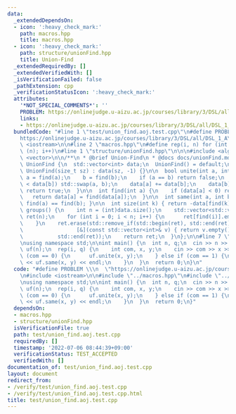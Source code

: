 ```yaml
---
data:
  _extendedDependsOn:
  - icon: ':heavy_check_mark:'
    path: macros.hpp
    title: macros.hpp
  - icon: ':heavy_check_mark:'
    path: structure/unionFind.hpp
    title: Union-Find
  _extendedRequiredBy: []
  _extendedVerifiedWith: []
  _isVerificationFailed: false
  _pathExtension: cpp
  _verificationStatusIcon: ':heavy_check_mark:'
  attributes:
    '*NOT_SPECIAL_COMMENTS*': ''
    PROBLEM: https://onlinejudge.u-aizu.ac.jp/courses/library/3/DSL/all/DSL_1_A
    links:
    - https://onlinejudge.u-aizu.ac.jp/courses/library/3/DSL/all/DSL_1_A
  bundledCode: "#line 1 \"test/union_find.aoj.test.cpp\"\n#define PROBLEM \\\n  \"\
    https://onlinejudge.u-aizu.ac.jp/courses/library/3/DSL/all/DSL_1_A\"\n#include\
    \ <iostream>\n\n#line 2 \"macros.hpp\"\n#define rep(i, n) for (int i = 0; i <\
    \ (n); i++)\n#line 1 \"structure/unionFind.hpp\"\n\n\n#include <algorithm>\n#include\
    \ <vector>\n\n/**\n * @brief Union-Find\n * @docs docs/unionFind.md\n */\nstruct\
    \ UnionFind {\n  std::vector<int> data;\n  UnionFind() = default;\n\n  explicit\
    \ UnionFind(size_t sz) : data(sz, -1) {}\n\n  bool unite(int a, int b) {\n   \
    \ a = find(a);\n    b = find(b);\n    if (a == b) return false;\n    if (data[a]\
    \ < data[b]) std::swap(a, b);\n    data[a] += data[b];\n    data[b] = a;\n   \
    \ return true;\n  }\n\n  int find(int a) {\n    if (data[a] < 0) return a;\n \
    \   return data[a] = find(data[a]);\n  }\n\n  int same(int a, int b) { return\
    \ find(a) == find(b); }\n\n  int size(int k) { return -data[find(k)]; }\n\n  std::vector<std::vector<int>>\
    \ groups() {\n    int n = (int)data.size();\n    std::vector<std::vector<int>>\
    \ ret(n);\n    for (int i = 0; i < n; i++) {\n      ret[find(i)].emplace_back(i);\n\
    \    }\n    ret.erase(std::remove_if(std::begin(ret), std::end(ret),\n       \
    \                 [&](const std::vector<int>& v) { return v.empty(); }),\n   \
    \           std::end(ret));\n    return ret;\n  }\n};\n\n#line 7 \"test/union_find.aoj.test.cpp\"\
    \nusing namespace std;\n\nint main() {\n  int n, q;\n  cin >> n >> q;\n  UnionFind\
    \ uf(n);\n  rep(i, q) {\n    int com, x, y;\n    cin >> com >> x >> y;\n    if\
    \ (com == 0) {\n      uf.unite(x, y);\n    } else if (com == 1) {\n      cout\
    \ << uf.same(x, y) << endl;\n    }\n  }\n  return 0;\n}\n"
  code: "#define PROBLEM \\\n  \"https://onlinejudge.u-aizu.ac.jp/courses/library/3/DSL/all/DSL_1_A\"\
    \n#include <iostream>\n\n#include \"../macros.hpp\"\n#include \"../structure/unionFind.hpp\"\
    \nusing namespace std;\n\nint main() {\n  int n, q;\n  cin >> n >> q;\n  UnionFind\
    \ uf(n);\n  rep(i, q) {\n    int com, x, y;\n    cin >> com >> x >> y;\n    if\
    \ (com == 0) {\n      uf.unite(x, y);\n    } else if (com == 1) {\n      cout\
    \ << uf.same(x, y) << endl;\n    }\n  }\n  return 0;\n}"
  dependsOn:
  - macros.hpp
  - structure/unionFind.hpp
  isVerificationFile: true
  path: test/union_find.aoj.test.cpp
  requiredBy: []
  timestamp: '2022-07-06 08:44:39+09:00'
  verificationStatus: TEST_ACCEPTED
  verifiedWith: []
documentation_of: test/union_find.aoj.test.cpp
layout: document
redirect_from:
- /verify/test/union_find.aoj.test.cpp
- /verify/test/union_find.aoj.test.cpp.html
title: test/union_find.aoj.test.cpp
---
```

